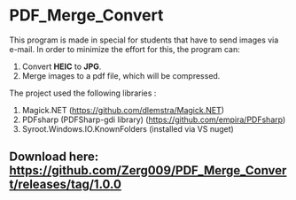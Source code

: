 # PDF_Merge_Convert
This program is made in special for students that have to send images via e-mail. In order to minimize the effort for this, the program can:
  1. Convert **HEIC** to **JPG**.
  2. Merge images to a pdf file, which will be compressed.

The project used the following libraries :
  1. Magick.NET (https://github.com/dlemstra/Magick.NET)
  2. PDFsharp (PDFSharp-gdi library) (https://github.com/empira/PDFsharp)
  3. Syroot.Windows.IO.KnownFolders (installed via VS nuget)

## **Download here**: https://github.com/Zerg009/PDF_Merge_Convert/releases/tag/1.0.0
